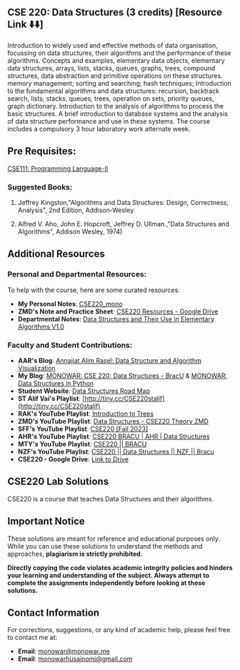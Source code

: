 ## CSE 220: Data Structures (3 credits) [Resource Link ⬇️⬇️]
Introduction to widely used and effective methods of data organisation, focussing on data structures, their algorithms and the performance of these algorithms. Concepts and examples, elementary data objects, elementary data structures, arrays, lists, stacks, queues, graphs, trees, compound structures, data abstraction and primitive operations on these structures. memory management; sorting and searching; hash techniques; Introduction to the fundamental algorithms and data structures: recursion, backtrack search, lists, stacks, queues, trees, operation on sets, priority queues, graph dictionary. Introduction to the analysis of algorithms to process the basic structures. A brief introduction to database systems and the analysis of data structure performance and use in these systems. The course includes a compulsory 3 hour laboratory work alternate week.

## Pre Requisites:
[CSE111: Programming Language-II](https://github.com/MonowarHusain/CSE111)

### Suggested Books:
1. Jeffrey Kingston,"Algorithms and Data Structures: Design, Correctness, Analysis", 2nd Edition, Addison-Wesley.

2. Alfred V. Aho, John E. Hopcroft, Jeffrey D. Ullman.,"Data Structures and Algorithms", Addison Wesley, 1974)


## Additional Resources

### Personal and Departmental Resources:
To help with the course, here are some curated resources:

- **My Personal Notes**: [CSE220_mono](https://drive.google.com/drive/folders/1-UX9xh2IRL42TtNRFPvwSowGY8dvWlmp)
- **ZMD's Note and Practice Sheet**: [CSE220 Resources - Google Drive](https://tiny.cc/CSE220)
- **Departmental Notes**: [Data Structures and Their Use in Elementary Algorithms V1.0](tiny.cc/DSV1)

### Faculty and Student Contributions:

- **AAR's Blog**: [Annajiat Alim Rasel: Data Structure and Algorithm Visualization](https://annajiat.blogspot.com/2017/06/data-structure-and-algorithm.html)
- **My Blog**: [MONOWAR: CSE 220: Data Structures - BracU](https://ac.monowar.me/2024/09/cse220-data-structures-bracu.html) & [MONOWAR: Data Structures in Python](https://ac.monowar.me/2024/09/data-structures-pyhton.html)
- **Student Website**: [Data Structures Road Map](https://sites.google.com/g.bracu.ac.bd/data-structures-roadmap/home)
- **ST Alif Vai's Playlist**: [http://tiny.cc/CSE220stalif](http://tiny.cc/CSE220stalif)
- **RAK's YouTube Playlist**: [Introduction to Trees](https://youtube.com/playlist?list=PLkqsZdV3LRJTN_X766jVyMo4VepCzJZjH&si=iajW-9juFriAVSfg)
- **ZMD's YouTube Playlist**: [Data Structures - CSE220 Theory ZMD](https://youtube.com/playlist?list=PLLCYT7fcICcqRWvliZrnXW9DmiNbNhLXm&si=9zE83lLfeTcha1se)
- **SFF's YouTube Playlist**: [CSE220 [Fall 2023]](https://youtube.com/playlist?list=PLBu7-uQsI3zLdlToPKm6Yzb76SlavoPBb&si=AJ1wxAKe09kas-cN)
- **AHR's YouTube Playlist**: [CSE220 BRACU | AHR | Data Structures](https://www.youtube.com/playlist?list=PLlkdC5FsiKVQAFQUg7mMMVKIuVbhDr1QR)
- **MTY's YouTube Playlist**: [CSE220 || BRACU](https://youtube.com/playlist?list=PLp7yhNWDuCSDtXcsGIiMBNGmNctbSeiDx&si=SNxPLG23UniGHGuU)
- **NZF's YouTube Playlist**: [CSE220 || Data Structures || NZF || Bracu](https://youtube.com/playlist?list=PL7oKIPF7ZnjbOmZ1JWCE0xnqH-gUmCV9u&si=qtfTz20cbL6-2Eyc)
- **CSE220 - Google Drive**: [Link to Drive](https://drive.google.com/drive/folders/1np9Wmup3LV2riFUjz63M1GQC447rB_FJ)

## CSE220 Lab Solutions

CSE220 is a course that teaches Data Structures and their algorithms.

## Important Notice

These solutions are meant for reference and educational purposes only. While you can use these solutions to understand the methods and approaches, **plagiarism is strictly prohibited**.

**Directly copying the code violates academic integrity policies and hinders your learning and understanding of the subject. Always attempt to complete the assignments independently before looking at these solutions.**

## Contact Information

For corrections, suggestions, or any kind of academic help, please feel free to contact me at:

- **Email**: [monowar@monowar.me](mailto:monowar@monowar.me)
- **Email**: [monowarhusainomi@gmail.com](mailto:monowarhusainomi@gmail.com)

